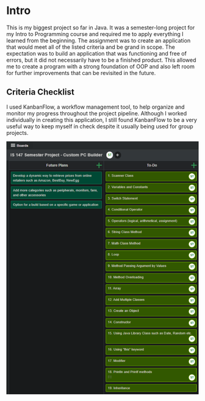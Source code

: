 # Intro

This is my biggest project so far in Java. It was a semester-long project for my Intro to Programming course and required me to apply everything I learned from the beginning. The assignment was to create an application that would meet all of the listed criteria and be grand in scope. The expectation was to build an application that was functioning and free of errors, but it did not necessarily have to be a finished product. This allowed me to create a program with a strong foundation of OOP and also left room for further improvements that can be revisited in the future.

## Criteria Checklist

I used KanbanFlow, a workflow management tool, to help organize and monitor my progress throughout the project pipeline. Although I worked individually in creating this application, I still found KanbanFlow to be a very useful way to keep myself in check despite it usually being used for group projects.

![Screenshot of Checklist Criteria](Checklist.png)
